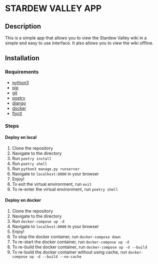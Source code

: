 # STARDEW VALLEY APP

## Description

This is a simple app that allows you to view the Stardew Valley wiki in a simple and easy to use interface. It also
allows you to view the wiki offline.

## Installation

### Requirements

- [python3](https://www.python.org/downloads/)
- [pip](https://pip.pypa.io/en/stable/installing/)
- [git](https://git-scm.com/downloads)
- [poetry](https://python-poetry.org/docs/#installation)
- [django](https://www.djangoproject.com/download/)
- [docker](https://docs.docker.com/get-docker/)
- [flyctl](https://fly.io/docs/getting-started/installing-flyctl/)

### Steps

#### Deploy en local
1. Clone the repository
2. Navigate to the directory
3. Run `poetry install`
4. Run `poetry shell`
5. Run `python3 manage.py runserver`
6. Navigate to `localhost:8000` in your browser
7. Enjoy!
8. To exit the virtual environment, run `exit`
9. To re-enter the virtual environment, run `poetry shell`

#### Deploy en docker
1. Clone the repository
2. Navigate to the directory
3. Run `docker-compose up -d`
4. Navigate to `localhost:8000` in your browser
5. Enjoy!
6. To stop the docker container, run `docker-compose down`
7. To re-start the docker container, run `docker-compose up -d`
8. To re-build the docker container, run `docker-compose up -d --build`
9. To re-build the docker container without using cache, run `docker-compose up -d --build --no-cache`